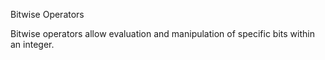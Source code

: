 Bitwise Operators

Bitwise operators allow evaluation and manipulation of specific bits within an integer.


